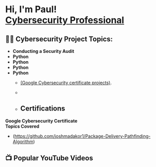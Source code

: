 <h1>Hi, I'm Paul! <br/><a href="https://www.linkedin.com/in/paul-powell-4a11281a2/">Cybersecurity Professional</a></h1>

<h2>👨‍💻 Cybersecurity Project Topics:</h2>

- <b>Conducting a Security Audit</b>
- <b>Python</b>
- <b>Python</b>
- <b>Python</b>
- <b>Python</b>
  - [(Google Cybersecurity certificate projects)](https://github.com/paulpowell365/GoogleCybersecurityCertificate).
 
  - 
  - <h2>Certifications</h2>
<b>Google Cybersecurity Certificate</b>  
<b>Topics Covered</b>
 -   (https://github.com/joshmadakor1/Package-Delivery-Pathfinding-Algorithm)


<h2>📺 Popular YouTube Videos</h2>

